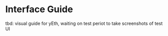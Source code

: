 # Interface Guide

tbd: visual guide for yEth, waiting on test periot to take screenshots of test UI